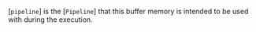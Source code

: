 [`pipeline`] is the [`Pipeline`] that this buffer memory is
intended to be used with during the execution.